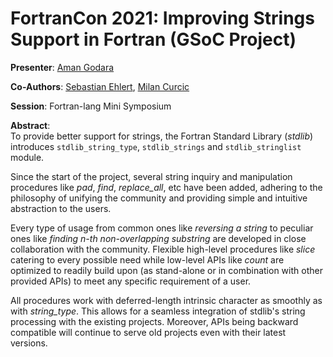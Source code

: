 # FortranCon 2021: Improving Strings Support in Fortran (GSoC Project)

__Presenter__: [Aman Godara](https://aman-godara.github.io)

__Co-Authors__: [Sebastian Ehlert](https://github.com/awvwgk), [Milan Curcic](https://github.com/milancurcic)

__Session__: Fortran-lang Mini Symposium

__Abstract__:  
To provide better support for strings, the Fortran Standard Library (*stdlib*) introduces `stdlib_string_type`, `stdlib_strings` and `stdlib_stringlist` module.

Since the start of the project, several string inquiry and manipulation procedures like *pad*, *find*, *replace_all*, etc have been added, adhering to the philosophy of unifying the community and providing simple and intuitive abstraction to the users.

Every type of usage from common ones like *reversing a string* to peculiar ones like *finding n-th non-overlapping substring* are developed in close collaboration with the community.
Flexible high-level procedures like *slice* catering to every possible need while low-level APIs like *count* are optimized to readily build upon (as stand-alone or in combination with other provided APIs) to meet any specific requirement of a user.

All procedures work with deferred-length intrinsic character as smoothly as with *string_type*. This allows for a seamless integration of stdlib's string processing with the existing projects. Moreover, APIs being backward compatible will continue to serve old projects even with their latest versions.